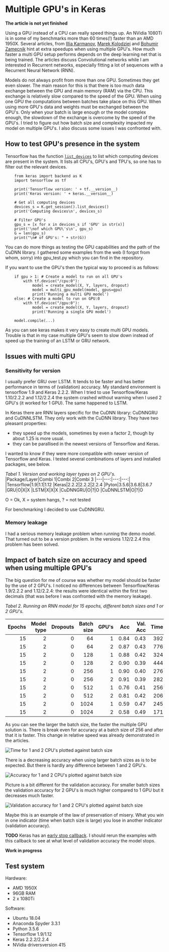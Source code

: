 # Multiple GPU's in Keras

**The article is not yet finished**

Using a GPU instead of a CPU can really speed things up. An NVidia 1080Ti is in some of my benchmarks more than 60 times(!) faster than an AMD 1950X. Several articles, from [Illia Karmanov](https://medium.com/@iliakarmanov/multi-gpu-rosetta-stone-d4fa96162986), [Marek Kolodziej](https://devblogs.nvidia.com/scaling-keras-training-multiple-gpus/) and [Bohumir Zamecnik](https://medium.com/rossum/towards-efficient-multi-gpu-training-in-keras-with-tensorflow-8a0091074fb2) hint at extra speedups when using multiple GPU's. How much faster a multi GPU setup performs depends on the deep learning net that is being trained. The articles discuss Convolutional networks while I am interested in Recurrent networks, especially fitting a lot of sequences with a Recurrent Neural Network (RNN). 

Models do not always profit from more than one GPU. Sometimes they get even slower. The main reason for this is that there is too much data exchange between the GPU and main memory (RAM) via the CPU. This exchange is relatively slow compared to the speed of the GPU. When using one GPU the computations between batches take place on this GPU. When using more GPU's data and weights must be exchanged between the GPU's. Only when your batch is large enough or the model complex enough, the slowdown of the exchange is overcome by the speed of the GPU's. I tried to figure out how batch size and complexity impacted my model on multiple GPU's. I also discuss some issues I was confronted with.

## How to test GPU's presence in the system
Tensorflow has the function [`list_devices`](https://www.tensorflow.org/api_docs/python/tf/Session) to list which computing devices are present in the system. It lists all CPU's, GPU's and TPU's, so one has to filter out the relevant devices. 
```
    from keras import backend as K
    import tensorflow as tf

    print('Tensorflow version: ' + tf.__version__)
    print('Keras version: ' + keras.__version__)
    
    # Get all computing devices
    devices_s = K.get_session().list_devices()
    print('Computing devices\n', devices_s)

    # Filter GPU's
    gpu_s = [x for x in devices_s if 'GPU' in str(x)]
    print('\nof which GPU\'s\n', gpu_s)
    G = len(gpu_s)
    print("\n# of GPU's: " + str(G))
```
You can do more things as testing the GPU capabilities and the path of the CuDNN library. I gathered some examples from the web (I forgot from whom, sorry) into gpu_test.py which you can find in the repository.

If you want to use the GPU's then the typical way to proceed is as follows:

```
    if gpu > 1: # Create a model to run on all GPU's
        with tf.device("/cpu:0"):
            model = create_model(X, Y, layers, dropout)
            model = multi_gpu_model(model, gpus=gpu)
            print('Running a multi GPU model')
    else: # Create a model to run on GPU:0
        with tf.device("/gpu:0"):
            model = create_model(X, Y, layers, dropout)
            print('Running a single GPU model')

    model.compile(...)
```
As you can see keras makes it very easy to create multi GPU models. Trouble is that in my case multiple GPU's seem to slow down instead of speed up the training of an LSTM or GRU network. 

## Issues with multi GPU

### Sensitivity for version
I usually prefer GRU over LSTM. It tends to be faster and has better performance in terms of (validation) accuracy. My standard environment is tensorflow 1.9 and Keras 2.2.2. When I tried to use Tensorflow/Keras 1.10/2.2.2 and 1.12/2.2.4 the system crashed without warning when I used 2 GPU's (it worked for 1 GPU). The same happened to LSTM. 

In Keras there are RNN layers specific for the CuDNN library: CuDNNGRU and CuDNNLSTM. They only work with the CuDNN library. They have two pleasant properties:
- they speed up the models, sometimes by even a factor 2, though by about 1.25 is more usual.
- they can be parallised in the newest versions of Tensorflow and Keras.

I wanted to know if they were more compatible with newer version of Tensorflow and Keras. I tested several combinations of layers and installed packages, see below.

*Tabel 1. Version and working layer types on 2 GPU's.*
|Package/Layer|Combi 1|Combi 2|Combi 3
|---|---:|---:|---:|
|Tensorflow|1.9|1.1|1.12
|Keras|2.2.2|2.2.2|2.2.4
|Pyton|3.5.6|3.6.8|3.6.7
|GRU|O|X|X
|LSTM|X|X|X
|CuDNNGRU|O|?|O
|CuDNNLSTM|O|?|O

O = Ok, X = system hangs, ? = not tested

For benchmarking I decided to use CuDNNGRU.

### Memory leakage

I had a serious memory leakage problem when running the demo model. That turned out to be a version problem. In the versions 1.12/2.2.4 this problem has been solved.

## Impact of batch size on accuracy and speed when using multiple GPU's

The big question for me of course was whether my model should be faster by the use of 2 GPU's.
I noticed no differences between Tensorflow/Keras 1.9/2.2.2 and 1.12/2.2.4: the results were identical within the first two decimals (that was before I was confronted with the memory leakage). 

*Tabel 2. Running an RNN model for 15 epochs, different batch sizes and 1 or 2 GPU's.*

Epochs|Model type|Dropouts|Batch size|GPU's|Acc|Val. Acc|Time|Speed up|
---:|---:|---:|---:|---:|---:|---:|---:|---:|
15|2|0|64|1|0.84|0.43|392||
15|2|0|64|2|0.87|0.43|776|0.51|
15|2|0|128|1|0.88|0.42|324||
15|2|0|128|2|0.90|0.39|444|0.73|
15|2|0|256|1|0.90|0.40|276||
15|2|0|256|2|0.91|0.39|282|0.98|
15|2|0|512|1|0.76|0.41|256||
15|2|0|512|2|0.81|0.42|206|1.24|
15|2|0|1024|1|0.59|0.47|245||
15|2|0|1024|2|0.58|0.49|171|1.43|

As you can see the larger the batch size, the faster the multiple GPU solution is. There is break even for accuracy at a batch size of 256 and after that it is faster. This change in relative speed was already demonstrated in the articles.

![Time for 1 and 2 CPU's plotted against batch size](https://raw.githubusercontent.com/RnoldR/multi_gpu/master/results-time.png)

There is a decreasing accuracy when using larger batch sizes as is to be expected. But there is hardly any difference between 1 and 2 GPU's. 

![Accuracy for 1 and 2 CPU's plotted against batch size](https://raw.githubusercontent.com/RnoldR/multi_gpu/master/results-accuracy.png)

Picture is a bit different for the validation accuracy. For smaller batch sizes the validation accuracy for 2 GPU's is much higher compared to 1 GPU but it decreases much faster. 

![Validation accuracy for 1 and 2 CPU's plotted against batch size](https://raw.githubusercontent.com/RnoldR/multi_gpu/master/results-val-accuracy.png)

Maybe this is an example of the law of preservation of misery. What you win in one indicator (time when batch size is large) you lose in another indicator (validation accuracy).

**TODO** Keras has an [early stop callback](https://keras.io/callbacks/). I should rerun the examples with this callback to see at what level of validation accuracy the model stops.



**Work in progress**

## Test system
Hardware:
- AMD 1950X
- 96GB RAM
- 2 x 1080Ti

Software:
- Ubuntu 18.04
- Anaconda Spyder 3.3.1
- Python 3.5.6
- Tensorflow 1.9/1.12
- Keras 2.2.2/2.2.4
- NVidia driversversion 415

